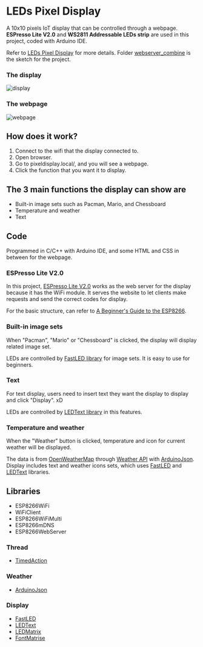 # LEDs Pixel Display
A 10x10 pixels IoT display that can be controlled through a webpage. 
**ESPresso Lite V2.0** and **WS2811 Addressable LEDs strip** are used in this project, coded with Arduino IDE. 

Refer to [LEDs Pixel Display](https://www.pehshuwei.me/projects/pixeldisplay) for more details. Folder [webserver_combine](https://github.com/pehshuwei/leds-pixel-display/tree/master/webserver_combine) is the sketch for the project.

### The display
![display](https://github.com/pehshuwei/leds-pixel-display/blob/master/image/display.jpg)

### The webpage
![webpage](https://github.com/pehshuwei/leds-pixel-display/blob/master/image/webpage.png)

## How does it work?
1. Connect to the wifi that the display connected to.
2. Open browser.
3. Go to pixeldisplay.local/, and you will see a webpage.
4. Click the function that you want it to display.

## The 3 main functions the display can show are
- Built-in image sets such as Pacman, Mario, and Chessboard
- Temperature and weather
- Text

## Code

Programmed in C/C++ with Arduino IDE, and some HTML and CSS in between for the webpage.

### ESPresso Lite V2.0
In this project, [ESPresso Lite V2.0](http://learn.espressolite.com/) works as the web server for the display because it has the WiFi module. 
It serves the website to let clients make requests and send the correct codes for display.

For the basic structure, can refer to [A Beginner's Guide to the ESP8266](https://tttapa.github.io/ESP8266/Chap01%20-%20ESP8266.html).

### Built-in image sets
When "Pacman", "Mario" or "Chessboard" is clicked, the display will display related image set.

LEDs are controlled by [FastLED library](https://github.com/FastLED/FastLED) for image sets. 
It is easy to use for beginners.

### Text
For text display, users need to insert text they want the display to display and click "Display". xD

LEDs are controlled by [LEDText library](https://github.com/AaronLiddiment/LEDText) in this features.

### Temperature and weather
When the "Weather" button is clicked, temperature and icon for current weather will be displayed. 

The data is from [OpenWeatherMap](http://openweathermap.org/) through [Weather API](http://openweathermap.org/api) with [ArduinoJson](https://arduinojson.org/). 
Display includes text and weather icons sets, which uses [FastLED](https://github.com/FastLED/FastLED) and [LEDText](https://github.com/AaronLiddiment/LEDText) libraries.

## Libraries
- ESP8266WiFi
- WiFiClient
- ESP8266WiFiMulti
- ESP8266mDNS
- ESP8266WebServer

### Thread
- [TimedAction](https://playground.arduino.cc/Code/TimedAction)

### Weather 
- [ArduinoJson](https://arduinojson.org/)

### Display
- [FastLED](https://github.com/FastLED/FastLED)
- [LEDText](https://github.com/AaronLiddiment/LEDText)
- [LEDMatrix](https://github.com/AaronLiddiment/LEDMatrix)
- [FontMatrise](https://github.com/FastLED/FastLED)

